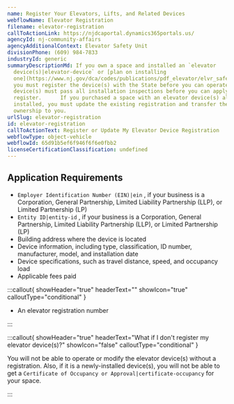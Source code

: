 ```yaml
---
name: Register Your Elevators, Lifts, and Related Devices
webflowName: Elevator Registration
filename: elevator-registration
callToActionLink: https://njdcaportal.dynamics365portals.us/
agencyId: nj-community-affairs
agencyAdditionalContext: Elevator Safety Unit
divisionPhone: (609) 984-7833
industryId: generic
summaryDescriptionMd: If you own a space and installed an `elevator
  device(s)|elevator-device` or [plan on installing
  one](https://www.nj.gov/dca/codes/publications/pdf_elevator/elvr_safe_pr_perm_pro.pdf),
  you must register the device(s) with the State before you can operate it. The
  device(s) must pass all installation inspections before you can apply to
  register.      If you purchased a space with an elevator device(s) already
  installed, you must update the existing registration and transfer the
  ownership to you.
urlSlug: elevator-registration
id: elevator-registration
callToActionText: Register or Update My Elevator Device Registration
webflowType: object-vehicle
webflowId: 65d91b5ef6f946f6f6e0fbb2
licenseCertificationClassification: undefined
---
```


## Application Requirements

- `Employer Identification Number (EIN)|ein` , if your business is a Corporation, General Partnership, Limited Liability Partnership (LLP), or Limited Partnership (LP)
- `Entity ID|entity-id` , if your business is a Corporation, General Partnership, Limited Liability Partnership (LLP), or Limited Partnership (LP)
- Building address where the device is located
- Device information, including type, classification, ID number, manufacturer, model, and installation date
- Device specifications, such as travel distance, speed, and occupancy load
- Applicable fees paid

:::callout{ showHeader="true" headerText="" showIcon="true" calloutType="conditional" }

- An elevator registration number

:::

:::callout{ showHeader="true" headerText="What if I don't register my elevator device(s)?" showIcon="false" calloutType="conditional" }

You will not be able to operate or modify the elevator device(s) without a registration. Also, if it is a newly-installed device(s), you will not be able to get a `Certificate of Occupancy or Approval|certificate-occupancy` for your space.

:::
